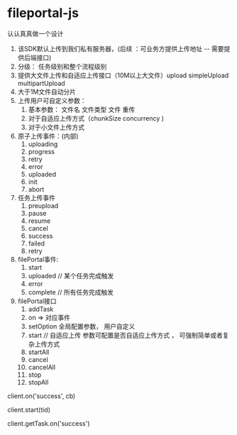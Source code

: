 # fileportal-js

认认真真做一个设计

1. 该SDK默认上传到我们私有服务器，(后续 ：可业务方提供上传地址 -- 需要提供后端接口)
2. 分级： 任务级别和整个流程级别
3. 提供大文件上传和自适应上传接口（10M以上大文件）upload simpleUpload multipartUpload
4. 大于1M文件自动分片
5. 上传用户可自定义参数：
    1. 基本参数： 文件名 文件类型 文件 重传
    1. 对于自适应上传方式（chunkSize concurrency )
    2. 对于小文件上传方式
6. 原子上传事件：(内部)
    1. uploading
    2. progress
    3. retry
    4. error
    5. uploaded
    6. init
    7. abort
7. 任务上传事件
    1. preupload
    <!-- 2. uploding -->
    3. pause
    4. resume
    5. cancel
    6. success
    7. failed
    8. retry
8. filePortal事件:
    1. start
    <!-- 2. uploading -->
    3. uploaded // 某个任务完成触发
    4. error
    5. complete   // 所有任务完成触发
9. filePortal接口
    1.  addTask
    2.  on => 对应事件
    3.  setOption 全局配置参数， 用户自定义
    <!-- 4.  simpleUpload
    5.  upload
    6.  multipartUpload -->
    7.  start // 自适应上传 参数可配置是否自适应上传方式 ， 可强制简单或者复杂上传方式
    8.  startAll
    9.  cancel
    10. cancelAll
    11. stop
    12. stopAll



client.on('success', cb)

client.start(tid)

client.getTask.on('success')